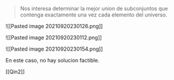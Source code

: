 > Nos interesa determinar la mejor union de subconjuntos que contenga exactamente una vez cada elemento del universo.

![[Pasted image 20210920230126.png]]

![[Pasted image 20210920230112.png]]

![[Pasted image 20210920230154.png]]

En este caso, no hay solucion factible.

[[Qin2]]